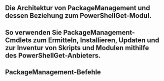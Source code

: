 

## Die Architektur von PackageManagement und dessen Beziehung zum PowerShellGet-Modul.

## So verwenden Sie PackageManagement-Cmdlets zum Ermitteln, Installieren, Updaten und zur Inventur von Skripts und Modulen mithilfe des PowerShellGet-Anbieters.

## PackageManagement-Befehle

<!--HONumber=Aug16_HO3-->


